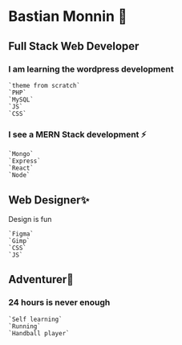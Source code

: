# Bastian Monnin 👋
## Full Stack Web Developer

### I am learning the wordpress development 
    `theme from scratch`
    `PHP`
    `MySQL`
    `JS`
    `CSS`

### I see a MERN Stack development ⚡

    `Mongo`
    `Express`
    `React`
    `Node`

## Web Designer✨

Design is fun

    `Figma`
    `Gimp`
    `CSS`
    `JS`

## Adventurer🔭

### 24 hours is never enough

    `Self learning`
    `Running`
    `Handball player`
